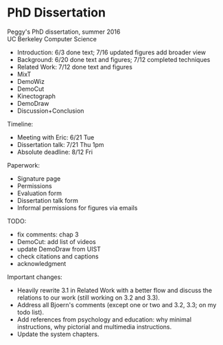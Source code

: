 # PhD Dissertation
Peggy's PhD dissertation, summer 2016<br />
UC Berkeley Computer Science

* Introduction: 6/3 done text; 7/16 updated figures add broader view
* Background: 6/20 done text and figures; 7/12 completed techniques
* Related Work: 7/12 done text and figures
* MixT
* DemoWiz
* DemoCut
* Kinectograph
* DemoDraw
* Discussion+Conclusion

Timeline:
- Meeting with Eric: 6/21 Tue
- Dissertation talk: 7/21 Thu 1pm
- Absolute deadline: 8/12 Fri

Paperwork:
* Signature page
* Permissions
* Evaluation form
* Dissertation talk form
* Informal permissions for figures via emails

TODO:
* fix comments: chap 3
* DemoCut: add list of videos
* update DemoDraw from UIST
* check citations and captions
* acknowledgment

Important changes:
* Heavily rewrite 3.1 in Related Work with a better flow and discuss the relations to our work (still working on 3.2 and 3.3).
* Address all Bjoern's comments (except one or two and 3.2, 3.3; on my todo list).
* Add references from psychology and education: why minimal instructions, why pictorial and multimedia instructions.
* Update the system chapters.
